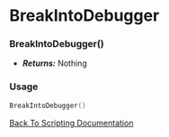 # BreakIntoDebugger

### BreakIntoDebugger()
- ***Returns:*** Nothing

### Usage

```Lua
BreakIntoDebugger()
```


[Back To Scripting Documentation](../README.md)
